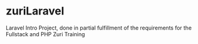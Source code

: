 # zuriLaravel
 Laravel Intro Project, done in partial fulfillment of the requirements for the Fullstack and PHP Zuri Training

